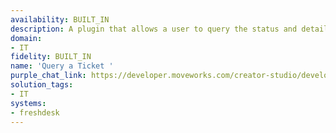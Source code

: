 ```yaml
---
availability: BUILT_IN
description: A plugin that allows a user to query the status and details of a ticket.
domain:
- IT
fidelity: BUILT_IN
name: 'Query a Ticket '
purple_chat_link: https://developer.moveworks.com/creator-studio/developer-tools/purple-chat?conversation=%7B%22startTimestamp%22%3A%2211%3A43%2BAM%22%2C%22messages%22%3A%5B%7B%22role%22%3A%22user%22%2C%22parts%22%3A%5B%7B%22richText%22%3A%22%3Cp%3ECan+you+get+me+the+details+for+ticket+21%3F%3C%2Fp%3E%22%7D%5D%7D%2C%7B%22role%22%3A%22assistant%22%2C%22parts%22%3A%5B%7B%22richText%22%3A%22%3Cp%3EChecking+the+details+for+ticket+21+in+Freshdesk...%3C%2Fp%3E%22%7D%2C%7B%22richText%22%3A%22%3Cp%3E%3Cstrong%3ETicket+Details%3A+21%3C%2Fstrong%3E%3Cbr%3E%5Cn%3Cstrong%3EStatus%3A%3C%2Fstrong%3E+In+Progress%3Cbr%3E%5Cn%3Cstrong%3EAssigned+to%3A%3C%2Fstrong%3E+Jenny+Smith%3Cbr%3E%5Cn%3Cstrong%3EDue+Date%3A%3C%2Fstrong%3E+October+20%2C+2023%3Cbr%3E%5Cn%3Cstrong%3ENotes%3A%3C%2Fstrong%3E+Awaiting+user+confirmation+on+hardware+replacement.%3Cbr%3E%5Cn%3C%2Fp%3E%22%7D%5D%7D%5D%7D
solution_tags:
- IT
systems:
- freshdesk
---
```


